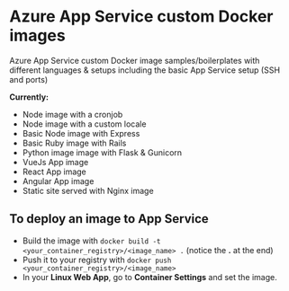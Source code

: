 # Azure App Service custom Docker images
Azure App Service custom Docker image samples/boilerplates with different languages &amp; setups including the basic App Service setup (SSH and ports)

**Currently:**

* Node image with a cronjob
* Node image with a custom locale
* Basic Node image with Express
* Basic Ruby image with Rails
* Python image image with Flask & Gunicorn
* VueJs App image
* React App image
* Angular App image
* Static site served with Nginx image

## To deploy an image to App Service
* Build the image with `docker build -t <your_container_registry>/<image_name> .` (notice the **.** at the end)
* Push it to your registry with `docker push <your_container_registry>/<image_name>`
* In your **Linux Web App**, go to **Container Settings** and set the image.

